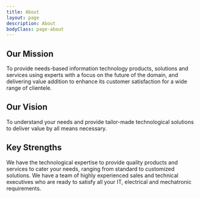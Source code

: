 ```yaml
---
title: About
layout: page
description: About
bodyClass: page-about
---
```


## Our Mission

To provide needs-based information technology products, solutions and services using experts with a focus on the future of the domain, and delivering value addition to enhance its customer satisfaction for a wide range of clientele.

## Our Vision

To understand your needs and provide tailor-made technological solutions to deliver value by all means necessary.

## Key Strengths

We have the technological expertise to provide quality products and services to cater your needs, ranging from standard to customized solutions. We have a team of highly experienced sales and technical executives who are ready to satisfy all your IT, electrical and mechatronic requirements.
